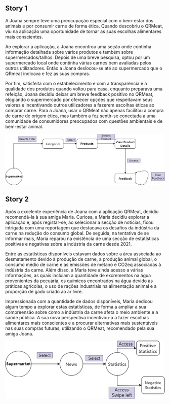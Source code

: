 ## Story 1

 A Joana sempre teve uma preocupação especial com o bem-estar dos animais e por consumir carne de forma ética. Quando descobriu o QRMeat, viu na aplicação uma oportunidade de tornar as suas escolhas alimentares mais conscientes. 
 
 Ao explorar a aplicação, a Joana encontrou uma seção onde continha informação detalhada sobre vários produtos e também sobre supermercados/talhos. Depois de uma breve pesquisa, optou por um supermercado local onde continha várias carnes bem avaliadas pelos outros utilizadores. Então a Joana deslocou-se até ao supermercado que o QRmeat indicava e fez as suas compras.

Por fim, satisfeita com o estabelecimento e com a transparência e a qualidade dos produtos quando voltou para casa, enquanto preparava uma refeição, Joana decidiu deixar um breve feedback positivo no QRMeat, elogiando o supermercado por oferecer opções que respeitavam seus valores e incentivando outros utilizadores a fazerem escolhas éticas ao comprar carne. Para a Joana, usar o QRMeat não apenas facilitou a compra de carne de origem ética, mas também a fez sentir-se conectada a uma comunidade de consumidores preocupados com questões ambientais e de bem-estar animal.

![Story 1](Story1.drawio.png)


## Story 2

Após a excelente experiência de Joana com a aplicação QRMeat, decidiu recomendá-la à sua amiga Maria. Curiosa, a Maria decidiu explorar a aplicação e, após registar-se, ao selecionar a secção de notícias, ficou intrigada com uma reportagem que destacava os desafios da indústria da carne na redução do consumo global. De seguida, na tentativa de se informar mais, Maria reparou na existência de uma secção de estatísticas positivas e negativas sobre a indústria da carne desde 2021. 

Entre as estatísticas disponíveis estavam dados sobre a área associada ao desmatamento devido à produção de carne, a produção animal global, o consumo médio de carne e as emissões de metano e CO2eq associadas à indústria da carne. Além disso, a Maria teve ainda acesso a várias informações, as quais incluiam a quantidade de excrementos na água provenientes da pecuária, os químicos encontrados na água devido às práticas agrícolas, o uso de rações industriais na alimentação animal e a proporção de gado criado ao ar livre.

Impressionada com a quantidade de dados disponíveis, Maria dedicou algum tempo a explorar estas estatísticas, de forma a ampliar a sua compreensão sobre como a indústria da carne afeta o meio ambiente e a saúde pública. A sua nova perspectiva incentivou-a a fazer escolhas alimentares mais conscientes e a procurar alternativas mais sustentáveis nas suas compras futuras, utilizando o QRMeat, recomendado pela sua amiga Joana.

![Story 2](story2.drawio.png)

